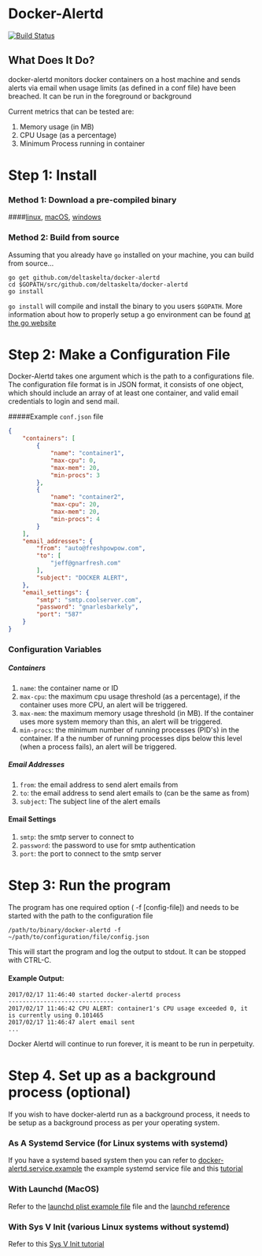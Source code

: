# Docker-Alertd

[![Build Status](https://travis-ci.org/deltaskelta/docker-alertd.svg?branch=master)](https://travis-ci.org/deltaskelta/docker-alertd)

## What Does It Do?

docker-alertd monitors docker containers on a host machine and sends alerts via email when usage limits (as defined in a conf file) have been breached. It can be run in the foreground or background

Current metrics that can be tested are:

1. Memory usage (in MB)
2. CPU Usage (as a percentage)
3. Minimum Process running in container

# Step 1: Install

### Method 1: Download a pre-compiled binary

####[linux](https://jrwillette.com/media/binaries/linux/docker-alertd), [macOS](https://jrwillette.com/media/binaries/macOS/docker-alertd), [windows](https://jrwillette.com/media/binaries/windows/docker-alertd.exe)

### Method 2: Build from source

Assuming that you already have `go` installed on your machine, you can build from
source...

```
go get github.com/deltaskelta/docker-alertd
cd $GOPATH/src/github.com/deltaskelta/docker-alertd
go install
```

`go install` will compile and install the binary to you users `$GOPATH`. More information about how to properly setup a go environment can be found [at the go website](https://golang.org/doc/install)

# Step 2: Make a Configuration File

Docker-Alertd takes one argument which is the path to a configurations file. The configuration file format is in JSON format, it consists of one object, which should include an array of at least one container, and valid email credentials to login and send mail.

#####Example `conf.json` file
```json
{
	"containers": [
		{
			"name": "container1",
			"max-cpu": 0,
			"max-mem": 20,
			"min-procs": 3
		},
		{
			"name": "container2",
			"max-cpu": 20,
			"max-mem": 20,
			"min-procs": 4
		}
	],
	"email_addresses": {
		"from": "auto@freshpowpow.com",
		"to": [
			"jeff@gnarfresh.com"
		],
		"subject": "DOCKER ALERT",
	},
	"email_settings": {
		"smtp": "smtp.coolserver.com",
		"password": "gnarlesbarkely",
		"port": "587"
	}
}
```

### Configuration Variables

##### Containers
1. `name`: the container name or ID
2. `max-cpu`: the maximum cpu usage threshold (as a percentage), if the container uses more CPU, an alert will be triggered.
3. `max-mem`: the maximum memory usage threshold (in MB). If the container uses more system memory than this, an alert will be triggered.
4. `min-procs`: the minimum number of running processes (PID's) in the container. If a the number of running processes dips below this level (when a process fails), an alert will be triggered.

##### Email Addresses
1. `from`: the email address to send alert emails from
2. `to`: the email address to send alert emails to (can be the same as from)
3. `subject`: The subject line of the alert emails

#### Email Settings
1. `smtp`: the smtp server to connect to
2. `password`: the password to use for smtp authentication
3. `port`: the port to connect to the smtp server

# Step 3: Run the program

The program has one required option ( -f [config-file]) and needs to be started with the path to the configuration file

```
/path/to/binary/docker-alertd -f ~/path/to/configuration/file/config.json
```

This will start the program and log the output to stdout. It can be stopped with CTRL-C.

#### Example Output:

```
2017/02/17 11:46:40 started docker-alertd process
------------------------------
2017/02/17 11:46:42 CPU ALERT: container1's CPU usage exceeded 0, it is currently using 0.101465
2017/02/17 11:46:47 alert email sent
...
```

Docker Alertd will continue to run forever, it is meant to be run in perpetuity.

# Step 4. Set up as a background process (optional)

If you wish to have docker-alertd run as a background process, it needs to be setup as a background process as per your operating system.

### As A Systemd Service (for Linux systems with systemd)

If you have a systemd based system then you can refer to [docker-alertd.service.example](https://github.com/deltaskelta/docker-alertd/blob/master/docker-alertd.service.example) the example systemd service file and this [tutorial](https://www.digitalocean.com/community/tutorials/how-to-use-systemctl-to-manage-systemd-services-and-units)

### With Launchd (MacOS)

Refer to the [launchd plist example file](https://github.com/deltaskelta/docker-alertd/blob/master/com.github.docker-alertd.plist.example) file and the [launchd reference](http://www.launchd.info/)

### With Sys V Init (various Linux systems without systemd)

Refer to this [Sys V Init tutorial](https://www.cyberciti.biz/tips/linux-write-sys-v-init-script-to-start-stop-service.html)

